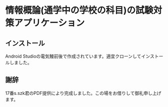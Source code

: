 # 情報概論(通学中の学校の科目)の試験対策アプリケーション
## インストール
Android Studioの電気鰻前後で作成されています。適宜クローンしてインストールしました。

## 謝辞
17番s.szk君のPDF提供により完成しました。この場をお借りして御礼申し上げます。

